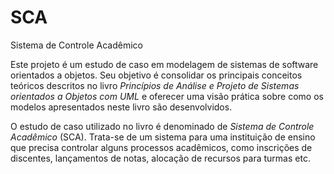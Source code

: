 # SCA
Sistema de Controle Acadêmico

Este projeto é um estudo de caso em modelagem de sistemas de software orientados a objetos. Seu objetivo é consolidar os principais conceitos teóricos descritos no livro *Princípios de Análise e Projeto de Sistemas orientados a Objetos com UML* e oferecer uma visão prática sobre como os modelos apresentados neste livro são desenvolvidos. 

O estudo de caso utilizado no livro é denominado de *Sistema de Controle Acadêmico* (SCA). Trata-se de um sistema para uma instituição de ensino que precisa controlar alguns processos acadêmicos, como inscrições de discentes, lançamentos de notas, alocação de recursos para turmas etc. 
